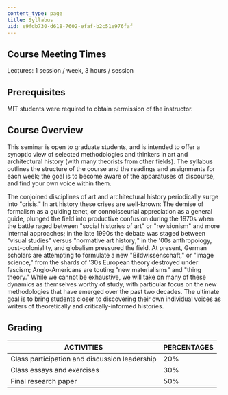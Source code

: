 ```yaml
---
content_type: page
title: Syllabus
uid: e9fdb730-d618-7602-efaf-b2c51e976faf
---
```


Course Meeting Times
--------------------

Lectures: 1 session / week, 3 hours / session

Prerequisites
-------------

MIT students were required to obtain permission of the instructor.

Course Overview
---------------

This seminar is open to graduate students, and is intended to offer a synoptic view of selected methodologies and thinkers in art and architectural history (with many theorists from other fields). The syllabus outlines the structure of the course and the readings and assignments for each week; the goal is to become aware of the apparatuses of discourse, and find your own voice within them.

The conjoined disciplines of art and architectural history periodically surge into "crisis." In art history these crises are well-known: The demise of formalism as a guiding tenet, or connoisseurial appreciation as a general guide, plunged the field into productive confusion during the 1970s when the battle raged between "social histories of art" or "revisionism" and more internal approaches; in the late 1990s the debate was staged between "visual studies" versus "normative art history;" in the '00s anthropology, post-coloniality, and globalism pressured the field. At present, German scholars are attempting to formulate a new "Bildwissenschaft," or "image science," from the shards of '30s European theory destroyed under fascism; Anglo-Americans are touting "new materialisms" and "thing theory." While we cannot be exhaustive, we will take on many of these dynamics as themselves worthy of study, with particular focus on the new methodologies that have emerged over the past two decades. The ultimate goal is to bring students closer to discovering their own individual voices as writers of theoretically and critically-informed histories.

Grading
-------

| ACTIVITIES | PERCENTAGES |
| --- | --- |
| Class participation and discussion leadership | 20% |
| Class essays and exercises | 30% |
| Final research paper | 50%